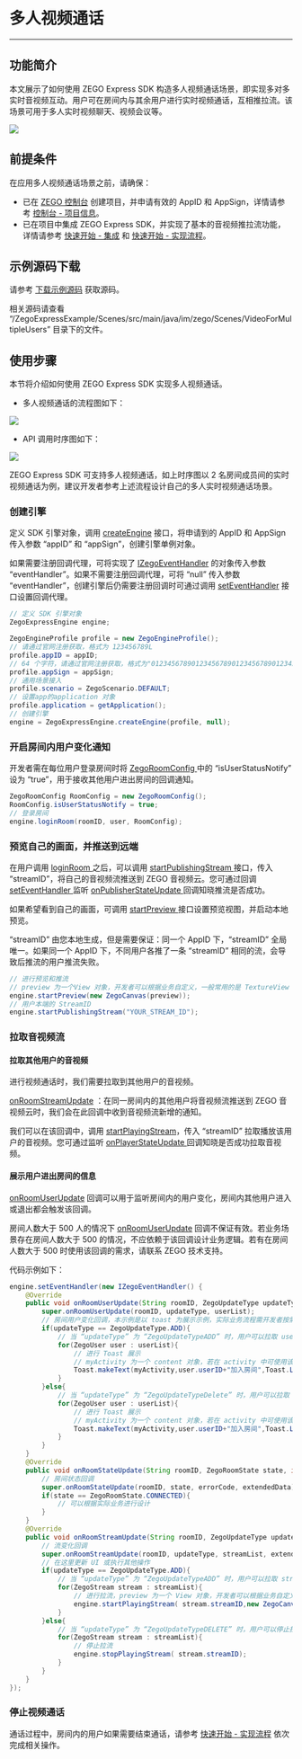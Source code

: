 # 多人视频通话

- - -

## 功能简介

本文展示了如何使用 ZEGO Express SDK 构造多人视频通话场景，即实现多对多实时音视频互动。用户可在房间内与其余用户进行实时视频通话，互相推拉流。该场景可用于多人实时视频聊天、视频会议等。

<Frame width="512" height="auto" caption=""><img src="https://doc-media.zego.im/sdk-doc/Pics/Android/ZegoLiveRoom/videoCommunicationSample.png" /></Frame>

## 前提条件

在应用多人视频通话场景之前，请确保：

- 已在 [ZEGO 控制台](https://console.zego.im) 创建项目，并申请有效的 AppID 和 AppSign，详情请参考 [控制台 - 项目信息](/console/project-info)。
- 已在项目中集成 ZEGO Express SDK，并实现了基本的音视频推拉流功能，详情请参考 [快速开始 - 集成](https://doc-zh.zego.im/article/195) 和 [快速开始 - 实现流程](https://doc-zh.zego.im/article/7627)。


## 示例源码下载

请参考 [下载示例源码](https://doc-zh.zego.im/article/3125) 获取源码。

相关源码请查看 “/ZegoExpressExample/Scenes/src/main/java/im/zego/Scenes/VideoForMultipleUsers” 目录下的文件。

## 使用步骤

本节将介绍如何使用 ZEGO Express SDK 实现多人视频通话。

- 多人视频通话的流程图如下：

<Frame width="512" height="auto" caption=""><img src="https://doc-media.zego.im/sdk-doc/Pics/Express/Android/eventhandler_process_new.jpeg" /></Frame>

- API 调用时序图如下：

<Frame width="512" height="auto" caption=""><img src="https://doc-media.zego.im/sdk-doc/Pics/Android/ExpressSDK/Scenes/VideoForMultipleUsers/Video_for_Multiple_Users_android_new.png" /></Frame>

  <Note title="说明">


  ZEGO Express SDK 可支持多人视频通话，如上时序图以 2 名房间成员间的实时视频通话为例，建议开发者参考上述流程设计自己的多人实时视频通话场景。
</Note>


### 创建引擎

定义 SDK 引擎对象，调用 [createEngine](https://doc-zh.zego.im/article/api?doc=Express_Video_SDK_API~java_android~class~ZegoExpressEngine#create-engine) 接口，将申请到的 AppID 和 AppSign 传入参数 “appID” 和 “appSign”，创建引擎单例对象。

如果需要注册回调代理，可将实现了 [IZegoEventHandler](https://doc-zh.zego.im/article/api?doc=Express_Video_SDK_API~java_android~class~IZegoEventHandler) 的对象传入参数 “eventHandler”。如果不需要注册回调代理，可将 “null” 传入参数 “eventHandler”，创建引擎后仍需要注册回调时可通过调用 [setEventHandler](https://doc-zh.zego.im/article/api?doc=Express_Video_SDK_API~java_android~class~ZegoExpressEngine#set-event-handler) 接口设置回调代理。


```java
// 定义 SDK 引擎对象
ZegoExpressEngine engine;

ZegoEngineProfile profile = new ZegoEngineProfile();
// 请通过官网注册获取，格式为 123456789L
profile.appID = appID;
// 64 个字符，请通过官网注册获取，格式为"0123456789012345678901234567890123456789012345678901234567890123"
profile.appSign = appSign;
// 通用场景接入
profile.scenario = ZegoScenario.DEFAULT;
// 设置app的application 对象
profile.application = getApplication();
// 创建引擎
engine = ZegoExpressEngine.createEngine(profile, null);
```

### 开启房间内用户变化通知

开发者需在每位用户登录房间时将 [ZegoRoomConfig ](https://doc-zh.zego.im/article/api?doc=Express_Video_SDK_API~java_android~class~ZegoRoomConfig) 中的 “isUserStatusNotify” 设为 “true”，用于接收其他用户进出房间的回调通知。

```java
ZegoRoomConfig RoomConfig = new ZegoRoomConfig();
RoomConfig.isUserStatusNotify = true;
// 登录房间
engine.loginRoom(roomID, user, RoomConfig);
```

### 预览自己的画面，并推送到远端

在用户调用 [loginRoom ](https://doc-zh.zego.im/article/api?doc=Express_Video_SDK_API~java_android~class~ZegoExpressEngine#login-room) 之后，可以调用 [startPublishingStream ](https://doc-zh.zego.im/article/api?doc=Express_Video_SDK_API~java_android~class~ZegoExpressEngine#start-publishing-stream) 接口，传入 “streamID”，将自己的音视频流推送到 ZEGO 音视频云。您可通过回调 [setEventHandler ](https://doc-zh.zego.im/article/api?doc=Express_Video_SDK_API~java_android~class~ZegoExpressEngine#set-event-handler) 监听 [onPublisherStateUpdate ](https://doc-zh.zego.im/article/api?doc=Express_Video_SDK_API~java_android~class~IZegoEventHandler#on-publisher-state-update) 回调知晓推流是否成功。

如果希望看到自己的画面，可调用 [startPreview ](https://doc-zh.zego.im/article/api?doc=Express_Video_SDK_API~java_android~class~ZegoExpressEngine#start-preview) 接口设置预览视图，并启动本地预览。

“streamID” 由您本地生成，但是需要保证：同一个 AppID 下，“streamID” 全局唯一。如果同一个 AppID 下，不同用户各推了一条 “streamID” 相同的流，会导致后推流的用户推流失败。


```java
// 进行预览和推流
// preview 为一个View 对象，开发者可以根据业务自定义，一般常用的是 TextureView 对象
engine.startPreview(new ZegoCanvas(preview));
// 用户本端的 StreamID
engine.startPublishingStream("YOUR_STREAM_ID");
```

### 拉取音视频流

#### 拉取其他用户的音视频

进行视频通话时，我们需要拉取到其他用户的音视频。

 [onRoomStreamUpdate](https://doc-zh.zego.im/article/api?doc=Express_Video_SDK_API~java_android~class~IZegoEventHandler#on-room-stream-update) ：在同一房间内的其他用户将音视频流推送到 ZEGO 音视频云时，我们会在此回调中收到音视频流新增的通知。

我们可以在该回调中，调用 [startPlayingStream](https://doc-zh.zego.im/article/api?doc=Express_Video_SDK_API~java_android~class~ZegoExpressEngine#start-playing-stream)，传入 “streamID” 拉取播放该用户的音视频。您可通过监听 [onPlayerStateUpdate ](https://doc-zh.zego.im/article/api?doc=Express_Video_SDK_API~java_android~class~IZegoEventHandler#on-player-state-update) 回调知晓是否成功拉取音视频。

#### 展示用户进出房间的信息

[onRoomUserUpdate](https://doc-zh.zego.im/article/api?doc=Express_Video_SDK_API~java_android~class~IZegoEventHandler#on-room-user-update) 回调可以用于监听房间内的用户变化，房间内其他用户进入或退出都会触发该回调。

<Warning title="注意">


房间人数大于 500 人的情况下 [onRoomUserUpdate](https://doc-zh.zego.im/article/api?doc=Express_Video_SDK_API~java_android~class~IZegoEventHandler#on-room-user-update) 回调不保证有效。若业务场景存在房间人数大于 500 的情况，不应依赖于该回调设计业务逻辑。若有在房间人数大于 500 时使用该回调的需求，请联系 ZEGO 技术支持。
</Warning>

代码示例如下：

```java
engine.setEventHandler(new IZegoEventHandler() {
    @Override
    public void onRoomUserUpdate(String roomID, ZegoUpdateType updateType, ArrayList<ZegoUser> userList) {
        super.onRoomUserUpdate(roomID, updateType, userList);
        // 房间用户变化回调，本示例是以 toast 为展示示例，实际业务流程需开发者按需设计
        if(updateType == ZegoUpdateType.ADD){
            // 当 “updateType” 为 “ZegoUpdateTypeADD” 时，用户可以拉取 userList 里的用户进行处理
            for(ZegoUser user : userList){
                // 进行 Toast 展示
                // myActivity 为一个 content 对象，若在 activity 中可使用该 Activity 为参数
                Toast.makeText(myActivity,user.userID+"加入房间",Toast.LENGTH_SHORT).show();
            }
        }else{
            // 当 “updateType” 为 “ZegoUpdateTypeDelete” 时，用户可以拉取 userList 里的用户进行处理
            for(ZegoUser user : userList){
                // 进行 Toast 展示
                // myActivity 为一个 content 对象，若在 activity 中可使用该 Activity 为参数
                Toast.makeText(myActivity,user.userID+"加入房间",Toast.LENGTH_SHORT).show();
            }
        }
    }
    @Override
    public void onRoomStateUpdate(String roomID, ZegoRoomState state, int errorCode, JSONObject extendedData) {
        // 房间状态回调
        super.onRoomStateUpdate(roomID, state, errorCode, extendedData);
        if(state == ZegoRoomState.CONNECTED){
            // 可以根据实际业务进行设计
        }
    }
    @Override
    public void onRoomStreamUpdate(String roomID, ZegoUpdateType updateType, ArrayList< ZegoStream > streamList, JSONObject extendedData) {
        // 流变化回调
        super.onRoomStreamUpdate(roomID, updateType, streamList, extendedData);
        // 在这里更新 UI 或执行其他操作
        if(updateType == ZegoUpdateType.ADD){
            // 当 “updateType” 为 “ZegoUpdateTypeADD” 时，用户可以拉取 streamList 里各条音视频流以展示房间内其他用户的画面和声音
            for(ZegoStream stream : streamList){
                // 进行拉流，preview 为一个 View 对象，开发者可以根据业务自定义，一般常用的是 TextureView 对象;在展示多人视频的时候，开发者需要使用不同的 View 承载不同音视频流的画面，保证不同用户的视频不会重叠在一起；此处的示例代码会覆盖当前正在拉流的画面
                engine.startPlayingStream( stream.streamID,new ZegoCanvas(preview));
            }
        }else{
            // 当 “updateType” 为 “ZegoUpdateTypeDELETE” 时，用户可以停止拉取相应的音视频流
            for(ZegoStream stream : streamList){
                // 停止拉流
                engine.stopPlayingStream( stream.streamID);
            }
        }
    }
});
```

### 停止视频通话

通话过程中，房间内的用户如果需要结束通话，请参考 [快速开始 - 实现流程](https://doc-zh.zego.im/article/7627#publishingStream) 依次完成相关操作。
